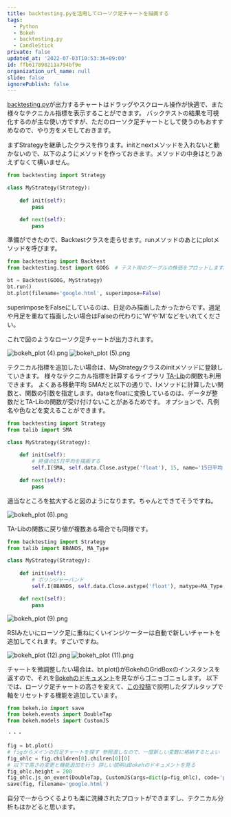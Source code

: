 ```yaml
---
title: backtesting.pyを活用してローソク足チャートを描画する
tags:
  - Python
  - Bokeh
  - backtesting.py
  - CandleStick
private: false
updated_at: '2022-07-03T10:53:36+09:00'
id: ffb617898211a794bf9e
organization_url_name: null
slide: false
ignorePublish: false
---
```

[backtesting.py](https://kernc.github.io/backtesting.py/)が出力するチャートはドラッグやスクロール操作が快適で、また様々なテクニカル指標を表示することができます。
バックテストの結果を可視化するのが主な使い方ですが、ただのローソク足チャートとして使うのもおすすめなので、やり方をメモしておきます。

まずStrategyを継承したクラスを作ります。initとnextメソッドを入れないと動かないので、以下のようにメソッドを作っておきます。メソッドの中身はとりあえずなくて構いません。

```python
from backtesting import Strategy

class MyStrategy(Strategy):
    
    def init(self):
        pass

    def next(self):
        pass
```

準備ができたので、Backtestクラスを走らせます。runメソッドのあとにplotメソッドを呼びます。

```python
from backtesting import Backtest
from backtesting.test import GOOG  # テスト用のグーグルの株価をプロットします。

bt = Backtest(GOOG, MyStrategy)
bt.run()
bt.plot(filename='google.html', superimpose=False)
```

superimposeをFalseにしているのは、日足のみ描画したかったからです。週足や月足を重ねて描画したい場合はFalseの代わりに'W'や'M'などをいれてください。

これで図のようなローソク足チャートが出力されます。

![bokeh_plot (4).png](https://qiita-image-store.s3.ap-northeast-1.amazonaws.com/0/2591762/e15d06f4-72ac-6ccd-ad13-570853d718e3.png)
![bokeh_plot (5).png](https://qiita-image-store.s3.ap-northeast-1.amazonaws.com/0/2591762/c5411e5f-5878-8eff-671d-155f23556794.png)


テクニカル指標を追加したい場合は、MyStrategyクラスのinitメソッドに登録していきます。
様々なテクニカル指標を計算するライブラリ [TA-Lib](https://mrjbq7.github.io/ta-lib/)の関数も利用できます。
よくある移動平均 SMAだと以下の通りで、Iメソッドに計算したい関数と、関数の引数を指定します。dataをfloatに変換しているのは、データが整数だとTA-Libの関数が受け付けないことがあるためです。
オプションで、凡例名や色などを変えることができます。

```python
from backtesting import Strategy
from talib import SMA

class MyStrategy(Strategy):
    
    def init(self):
        # 終値の15日平均を描画する
        self.I(SMA, self.data.Close.astype('float'), 15, name='15日平均', color='tomato')

    def next(self):
        pass
```

適当なところを拡大すると図のようになります。ちゃんとできてそうですね。

![bokeh_plot (6).png](https://qiita-image-store.s3.ap-northeast-1.amazonaws.com/0/2591762/f475c44c-b11a-7bcc-5c8e-be41bf4408f7.png)

TA-Libの関数に戻り値が複数ある場合でも同様です。

```python
from backtesting import Strategy
from talib import BBANDS, MA_Type

class MyStrategy(Strategy):
    
    def init(self):
        # ボリンジャーバンド
        self.I(BBANDS, self.data.Close.astype('float'), matype=MA_Type.T3, color='tomato')

    def next(self):
        pass
```

![bokeh_plot (9).png](https://qiita-image-store.s3.ap-northeast-1.amazonaws.com/0/2591762/4f9f14f7-7909-4a74-ad8f-25226cb51f3a.png)

RSIみたいにローソク足に重ねにくいインジケーターは自動で新しいチャートを追加してくれます。すごいですね。

![bokeh_plot (12).png](https://qiita-image-store.s3.ap-northeast-1.amazonaws.com/0/2591762/9985b86d-6b80-2fbd-ad02-9dbdfa7b9303.png)
![bokeh_plot (11).png](https://qiita-image-store.s3.ap-northeast-1.amazonaws.com/0/2591762/e37074e7-be02-11ab-fc35-d2ef03b09e4f.png)

チャートを微調整したい場合は、bt.plot()がBokehのGridBoxのインスタンスを返すので、それを[Bokehのドキュメント](https://docs.bokeh.org/en/latest/)を見ながらゴニョゴニョします。
以下では、ローソク足チャートの高さを変えて、[この投稿](https://qiita.com/TKfumi/items/c3db5b460eda627ba01a)で説明したダブルタップで軸をリセットする機能を追加しています。

```python
from bokeh.io import save
from bokeh.events import DoubleTap
from bokeh.models import CustomJS

・・・

fig = bt.plot()
# figからメインの日足チャートを探す 参照渡しなので、一度新しい変数に格納するとよい
fig_ohlc = fig.children[0].chilren[0][0]
# 以下で高さの変更と機能追加を行う 詳しい説明はBokehのドキュメントを見る
fig_ohlc.height = 200
fig_ohlc.js_on_event(DoubleTap, CustomJS(args=dict(p=fig_ohlc), code='p.reset.emit()'))
save(fig, filename='google.html')
```

自分で一からつくるよりも楽に洗練されたプロットができますし、テクニカル分析もはかどると思います。
